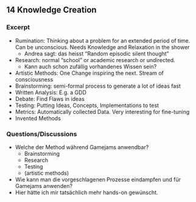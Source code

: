 ## 14 Knowledge Creation
### Excerpt

* Rumination: Thinking about a problem for an extended period of time. Can be unconscious. Needs Knowledge and Relaxation in the shower 
    * Andrea sagt: das heisst “Random episodic silent thought”
* Research: normal “school” or academic research or undirected.
    * Kann auch schon zufällig vorhandenes Wissen sein?
* Artistic Methods: One Change inspiring the next. Stream of consciousness
* Brainstorming: semi-formal process to generate a lot of ideas fast
* Written Analysis: E.g. a GDD
* Debate: Find Flaws in ideas
* Testing: Putting Ideas, Concepts, Implementations to test
* Metrics: Automatically collected Data. Very interesting for fine-tuning
* Invented Methods
### Questions/Discussions

* Welche der Method während Gamejams anwendbar?
    * Brainstorming 
    * Research
    * Testing
    * (artistic methods)
* Wie kann man die vorgeschlagenen Prozesse eindampfen und für Gamejams anwenden?
* Hier hätte ich mir tatsächlich mehr hands-on gewünscht.

